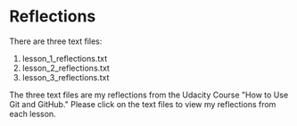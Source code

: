 # Reflections
There are three text files:
<ol type="1">
<li> lesson_1_reflections.txt </li>
<li> lesson_2_reflections.txt </li>
<li> lesson_3_reflections.txt </li>
</ol>
The three text files are my reflections from the Udacity Course "How to Use Git and GitHub." 
Please click on the text files to view my reflections from each lesson.

